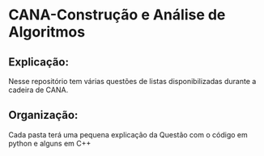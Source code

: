 # CANA-Construção e Análise de Algoritmos
## Explicação:
Nesse repositório tem várias questões de listas disponibilizadas durante a cadeira de CANA.

## Organização:
Cada pasta terá uma pequena explicação da Questão com o código em python e alguns em C++
